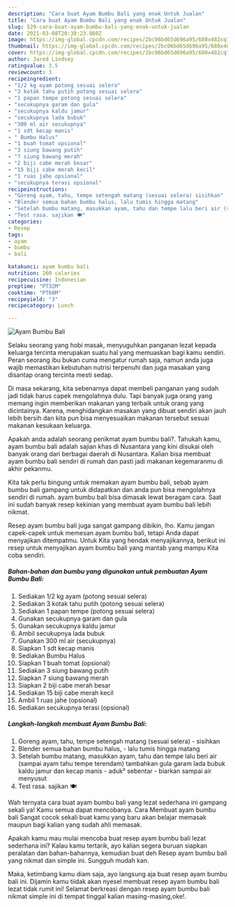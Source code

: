 ```yaml
---
description: "Cara buat Ayam Bumbu Bali yang enak Untuk Jualan"
title: "Cara buat Ayam Bumbu Bali yang enak Untuk Jualan"
slug: 529-cara-buat-ayam-bumbu-bali-yang-enak-untuk-jualan
date: 2021-03-08T20:38:23.860Z
image: https://img-global.cpcdn.com/recipes/2bc06bd65d696a95/680x482cq70/ayam-bumbu-bali-foto-resep-utama.jpg
thumbnail: https://img-global.cpcdn.com/recipes/2bc06bd65d696a95/680x482cq70/ayam-bumbu-bali-foto-resep-utama.jpg
cover: https://img-global.cpcdn.com/recipes/2bc06bd65d696a95/680x482cq70/ayam-bumbu-bali-foto-resep-utama.jpg
author: Jared Lindsey
ratingvalue: 3.5
reviewcount: 3
recipeingredient:
- "1/2 kg ayam potong sesuai selera"
- "3 kotak tahu putih potong sesuai selera"
- "1 papan tempe potong sesuai selera"
- "secukupnya garam dan gula"
- "secukupnya kaldu jamur"
- "secukupnya lada bubuk"
- "300 ml air secukupnya"
- "1 sdt kecap manis"
- " Bumbu Halus"
- "1 buah tomat opsional"
- "3 siung bawang putih"
- "7 siung bawang merah"
- "2 biji cabe merah besar"
- "15 biji cabe merah kecil"
- "1 ruas jahe opsional"
- "secukupnya terasi opsional"
recipeinstructions:
- "Goreng ayam, tahu, tempe setengah matang (sesuai selera) sisihkan"
- "Blender semua bahan bumbu halus, lalu tumis hingga matang"
- "Setelah bumbu matang, masukkan ayam, tahu dan tempe lalu beri air (sampai ayam tahu tempe terendam) tambahkan gula garam lada bubuk kaldu jamur dan kecap manis aduk² sebentar biarkan sampai air menyusut"
- "Test rasa. sajikan 🍽"
categories:
- Resep
tags:
- ayam
- bumbu
- bali

katakunci: ayam bumbu bali 
nutrition: 260 calories
recipecuisine: Indonesian
preptime: "PT32M"
cooktime: "PT60M"
recipeyield: "3"
recipecategory: Lunch

---
```



![Ayam Bumbu Bali](https://img-global.cpcdn.com/recipes/2bc06bd65d696a95/680x482cq70/ayam-bumbu-bali-foto-resep-utama.jpg)

Selaku seorang yang hobi masak, menyuguhkan panganan lezat kepada keluarga tercinta merupakan suatu hal yang memuaskan bagi kamu sendiri. Peran seorang ibu bukan cuma mengatur rumah saja, namun anda juga wajib memastikan kebutuhan nutrisi terpenuhi dan juga masakan yang disantap orang tercinta mesti sedap.

Di masa  sekarang, kita sebenarnya dapat membeli panganan yang sudah jadi tidak harus capek mengolahnya dulu. Tapi banyak juga orang yang memang ingin memberikan makanan yang terbaik untuk orang yang dicintainya. Karena, menghidangkan masakan yang dibuat sendiri akan jauh lebih bersih dan kita pun bisa menyesuaikan makanan tersebut sesuai makanan kesukaan keluarga. 



Apakah anda adalah seorang penikmat ayam bumbu bali?. Tahukah kamu, ayam bumbu bali adalah sajian khas di Nusantara yang kini disukai oleh banyak orang dari berbagai daerah di Nusantara. Kalian bisa membuat ayam bumbu bali sendiri di rumah dan pasti jadi makanan kegemaranmu di akhir pekanmu.

Kita tak perlu bingung untuk memakan ayam bumbu bali, sebab ayam bumbu bali gampang untuk didapatkan dan anda pun bisa mengolahnya sendiri di rumah. ayam bumbu bali bisa dimasak lewat beragam cara. Saat ini sudah banyak resep kekinian yang membuat ayam bumbu bali lebih nikmat.

Resep ayam bumbu bali juga sangat gampang dibikin, lho. Kamu jangan capek-capek untuk memesan ayam bumbu bali, tetapi Anda dapat menyajikan ditempatmu. Untuk Kita yang hendak menyajikannya, berikut ini resep untuk menyajikan ayam bumbu bali yang mantab yang mampu Kita coba sendiri.

<!--inarticleads1-->

##### Bahan-bahan dan bumbu yang digunakan untuk pembuatan Ayam Bumbu Bali:

1. Sediakan 1/2 kg ayam (potong sesuai selera)
1. Sediakan 3 kotak tahu putih (potong sesuai selera)
1. Sediakan 1 papan tempe (potong sesuai selera)
1. Gunakan secukupnya garam dan gula
1. Gunakan secukupnya kaldu jamur
1. Ambil secukupnya lada bubuk
1. Gunakan 300 ml air (secukupnya)
1. Siapkan 1 sdt kecap manis
1. Sediakan  Bumbu Halus
1. Siapkan 1 buah tomat (opsional)
1. Sediakan 3 siung bawang putih
1. Siapkan 7 siung bawang merah
1. Siapkan 2 biji cabe merah besar
1. Sediakan 15 biji cabe merah kecil
1. Ambil 1 ruas jahe (opsional)
1. Sediakan secukupnya terasi (opsional)




<!--inarticleads2-->

##### Langkah-langkah membuat Ayam Bumbu Bali:

1. Goreng ayam, tahu, tempe setengah matang (sesuai selera) - sisihkan
1. Blender semua bahan bumbu halus, - lalu tumis hingga matang
1. Setelah bumbu matang, masukkan ayam, tahu dan tempe lalu beri air (sampai ayam tahu tempe terendam) tambahkan gula garam lada bubuk kaldu jamur dan kecap manis - aduk² sebentar - biarkan sampai air menyusut
1. Test rasa. sajikan 🍽




Wah ternyata cara buat ayam bumbu bali yang lezat sederhana ini gampang sekali ya! Kamu semua dapat mencobanya. Cara Membuat ayam bumbu bali Sangat cocok sekali buat kamu yang baru akan belajar memasak maupun bagi kalian yang sudah ahli memasak.

Apakah kamu mau mulai mencoba buat resep ayam bumbu bali lezat sederhana ini? Kalau kamu tertarik, ayo kalian segera buruan siapkan peralatan dan bahan-bahannya, kemudian buat deh Resep ayam bumbu bali yang nikmat dan simple ini. Sungguh mudah kan. 

Maka, ketimbang kamu diam saja, ayo langsung aja buat resep ayam bumbu bali ini. Dijamin kamu tiidak akan nyesel membuat resep ayam bumbu bali lezat tidak rumit ini! Selamat berkreasi dengan resep ayam bumbu bali nikmat simple ini di tempat tinggal kalian masing-masing,oke!.

